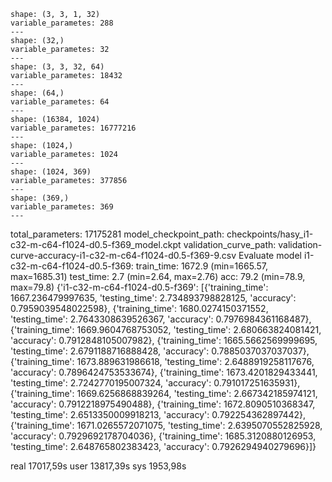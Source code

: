     shape: (3, 3, 1, 32)
    variable_parametes: 288
    ---
    shape: (32,)
    variable_parametes: 32
    ---
    shape: (3, 3, 32, 64)
    variable_parametes: 18432
    ---
    shape: (64,)
    variable_parametes: 64
    ---
    shape: (16384, 1024)
    variable_parametes: 16777216
    ---
    shape: (1024,)
    variable_parametes: 1024
    ---
    shape: (1024, 369)
    variable_parametes: 377856
    ---
    shape: (369,)
    variable_parametes: 369
    ---
total_parameters: 17175281
model_checkpoint_path: checkpoints/hasy_i1-c32-m-c64-f1024-d0.5-f369_model.ckpt
validation_curve_path: validation-curve-accuracy-i1-c32-m-c64-f1024-d0.5-f369-9.csv
Evaluate model
i1-c32-m-c64-f1024-d0.5-f369:
    train_time:    1672.9 (min=1665.57, max=1685.31)
    test_time:    2.7 (min=2.64, max=2.76)
    acc:        79.2 (min=78.9, max=79.8)
{'i1-c32-m-c64-f1024-d0.5-f369': [{'training_time': 1667.236479997635, 'testing_time': 2.734893798828125, 'accuracy': 0.7959039548022598}, {'training_time': 1680.0274150371552, 'testing_time': 2.7643308639526367, 'accuracy': 0.7976984361168487}, {'training_time': 1669.9604768753052, 'testing_time': 2.680663824081421, 'accuracy': 0.7912848105007982}, {'training_time': 1665.5662569999695, 'testing_time': 2.6791188716888428, 'accuracy': 0.7885037037037037}, {'training_time': 1673.889631986618, 'testing_time': 2.6488919258117676, 'accuracy': 0.7896424753533674}, {'training_time': 1673.4201829433441, 'testing_time': 2.7242770195007324, 'accuracy': 0.791017251635931}, {'training_time': 1669.6256868839264, 'testing_time': 2.667342185974121, 'accuracy': 0.7912218975490488}, {'training_time': 1672.8090510368347, 'testing_time': 2.6513350009918213, 'accuracy': 0.792254362897442}, {'training_time': 1671.0265572071075, 'testing_time': 2.6395070552825928, 'accuracy': 0.7929692178704036}, {'training_time': 1685.3120880126953, 'testing_time': 2.648765802383423, 'accuracy': 0.7926294940279696}]}

real    17017,59s
user    13817,39s
sys    1953,98s
